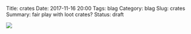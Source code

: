 Title: crates
Date: 2017-11-16 20:00
Tags: blag
Category: blag
Slug: crates
Summary: fair play with loot crates?
Status: draft

<img src="{dirname}/chest.png" id="chest" onClick="mimic(this)"/>

<script language="javascript">
    function mimic(img) {
      img.src = "{dirname}/mimic.jpg";
    }
</script>
